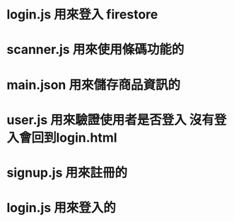# login.js    用來登入 firestore 
# scanner.js  用來使用條碼功能的
# main.json   用來儲存商品資訊的
# user.js     用來驗證使用者是否登入 沒有登入會回到login.html
# signup.js   用來註冊的
# login.js    用來登入的